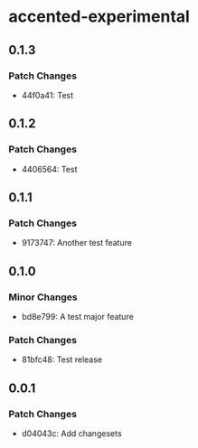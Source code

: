 # accented-experimental

## 0.1.3

### Patch Changes

- 44f0a41: Test

## 0.1.2

### Patch Changes

- 4406564: Test

## 0.1.1

### Patch Changes

- 9173747: Another test feature

## 0.1.0

### Minor Changes

- bd8e799: A test major feature

### Patch Changes

- 81bfc48: Test release

## 0.0.1

### Patch Changes

- d04043c: Add changesets
